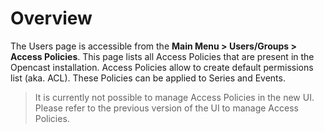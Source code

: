 # Overview
The Users page is accessible from the **Main Menu > Users/Groups > Access Policies**. This page lists all Access Policies that are present in the Opencast installation.
Access Policies allow to create default permissions list (aka. ACL). These Policies can be applied to Series and Events.

>It is currently not possible to manage Access Policies in the new UI. Please refer to the previous version of the UI to manage Access Policies.

